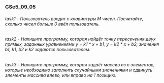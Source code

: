 ### GSe5_09_05

###### task1 - Пользователь вводит с клавиатуры M чисел. Посчитайте, сколько чисел больше 0 ввёл пользователь.     
###### task2 - Напишите программу, которая найдёт точку пересечения двух прямых, заданных уравнениями y = k1 * x + b1, y = k2 * x + b2; значения b1, k1, b2 и k2 задаются пользователем.   
###### task3 - Напишите программу, которая задаёт массив из n элементов, которые необходимо заполнить случайными значениями и сдвинуть элементы массива влево, или вправо на 1 позицию.     
